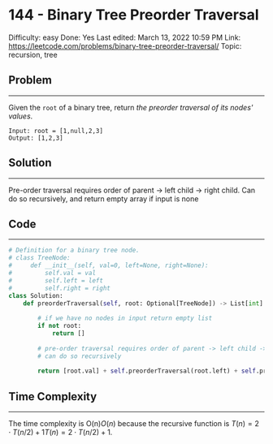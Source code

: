 # 144 - Binary Tree Preorder Traversal

Difficulty: easy
Done: Yes
Last edited: March 13, 2022 10:59 PM
Link: https://leetcode.com/problems/binary-tree-preorder-traversal/
Topic: recursion, tree

## Problem

---

Given the `root` of a binary tree, return *the preorder traversal of its nodes' values*.

```
Input: root = [1,null,2,3]
Output: [1,2,3]
```

## Solution

---

Pre-order traversal requires order of parent -> left child -> right child. Can do so recursively, and return empty array if input is none

## Code

---

```python
# Definition for a binary tree node.
# class TreeNode:
#     def __init__(self, val=0, left=None, right=None):
#         self.val = val
#         self.left = left
#         self.right = right
class Solution:
    def preorderTraversal(self, root: Optional[TreeNode]) -> List[int]:
        
        # if we have no nodes in input return empty list
        if not root: 
            return []
        
        # pre-order traversal requires order of parent -> left child -> right child
        # can do so recursively 
        
        return [root.val] + self.preorderTraversal(root.left) + self.preorderTraversal(root.right)
```

## Time Complexity

---

The time complexity is O(n)*O*(*n*) because the recursive function is $T(n)=2⋅T(n/2)+1T(n)=2⋅T(n/2)+1$.